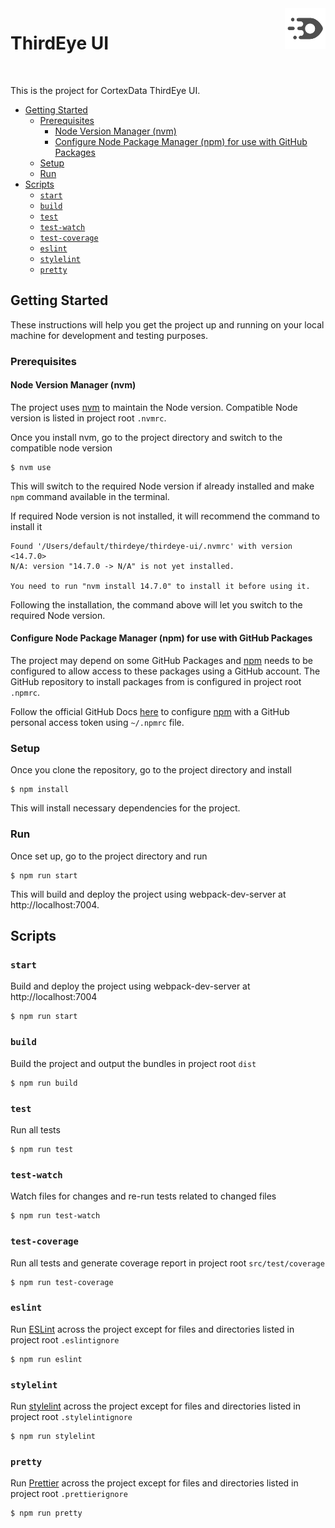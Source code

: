 <img align="right" width="65" height="65" src="./src/public/thirdeye-512x512.png">

# ThirdEye UI

<br/>

This is the project for CortexData ThirdEye UI.

-   [Getting Started](#getting-started)
    -   [Prerequisites](#prerequisites)
        -   [Node Version Manager (nvm)](#node-version-manager-nvm)
        -   [Configure Node Package Manager (npm) for use with GitHub Packages](#configure-node-package-manager-npm-for-use-with-github-packages)
    -   [Setup](#setup)
    -   [Run](#run)
-   [Scripts](#scripts)
    -   [`start`](#start)
    -   [`build`](#build)
    -   [`test`](#test)
    -   [`test-watch`](#test-watch)
    -   [`test-coverage`](#test-coverage)
    -   [`eslint`](#eslint)
    -   [`stylelint`](#stylelint)
    -   [`pretty`](#pretty)

## Getting Started

These instructions will help you get the project up and running on your local machine for development and testing purposes.

### Prerequisites

#### Node Version Manager (nvm)

The project uses [nvm](https://github.com/nvm-sh/nvm) to maintain the Node version. Compatible Node version is listed in project root `.nvmrc`.

Once you install nvm, go to the project directory and switch to the compatible node version

```
$ nvm use
```

This will switch to the required Node version if already installed and make `npm` command available in the terminal.

If required Node version is not installed, it will recommend the command to install it

```
Found '/Users/default/thirdeye/thirdeye-ui/.nvmrc' with version <14.7.0>
N/A: version "14.7.0 -> N/A" is not yet installed.

You need to run "nvm install 14.7.0" to install it before using it.
```

Following the installation, the command above will let you switch to the required Node version.

#### Configure Node Package Manager (npm) for use with GitHub Packages

The project may depend on some GitHub Packages and [npm](https://www.npmjs.com) needs to be configured to allow access to these packages using a GitHub account. The GitHub repository to install packages from is configured in project root `.npmrc`.

Follow the official GitHub Docs [here](https://docs.github.com/en/free-pro-team@latest/packages/using-github-packages-with-your-projects-ecosystem/configuring-npm-for-use-with-github-packages#authenticating-with-a-personal-access-token) to configure [npm](https://www.npmjs.com) with a GitHub personal access token using `~/.npmrc` file.

### Setup

Once you clone the repository, go to the project directory and install

```
$ npm install
```

This will install necessary dependencies for the project.

### Run

Once set up, go to the project directory and run

```
$ npm run start
```

This will build and deploy the project using webpack-dev-server at http://localhost:7004.

## Scripts

### `start`

Build and deploy the project using webpack-dev-server at http://localhost:7004

```
$ npm run start
```

### `build`

Build the project and output the bundles in project root `dist`

```
$ npm run build
```

### `test`

Run all tests

```
$ npm run test
```

### `test-watch`

Watch files for changes and re-run tests related to changed files

```
$ npm run test-watch
```

### `test-coverage`

Run all tests and generate coverage report in project root `src/test/coverage`

```
$ npm run test-coverage
```

### `eslint`

Run [ESLint](https://eslint.org) across the project except for files and directories listed in project root `.eslintignore`

```
$ npm run eslint
```

### `stylelint`

Run [stylelint](https://stylelint.io) across the project except for files and directories listed in project root `.stylelintignore`

```
$ npm run stylelint
```

### `pretty`

Run [Prettier](https://prettier.io) across the project except for files and directories listed in project root `.prettierignore`

```
$ npm run pretty
```

